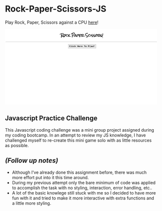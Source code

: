# Rock-Paper-Scissors-JS
<p>Play Rock, Paper, Scissors against a CPU <a href="https://bksaechao.github.io/Rock-Paper-Scissors-JS/">here</a>!</p>
<img src="assets/images/rpsGif.gif" alt="rpsGif" height="250" width="550">

## Javascript Practice Challenge
<p>This Javascript coding challenge was a mini group project assigned during my coding bootcamp. In an attempt to review my JS knowledge, I have challenged myself to re-create this mini game solo with as little resources as possible.<p>

## *(Follow up notes)*
<ul>
  <li>
    Although I've already done this assignment before, there was much more effort put into it this time around.
  </li>
  <li>
    During my previous attempt only the bare minimum of code was applied to accomplish the task with no styling, interaction, error handling, etc..
  </li>
  <li>
    A lot of the basic knowlege still stuck with me so I decided to have more fun with it and tried to make it more interactive with extra functions and a little more styling.
  </li>
</ul>
